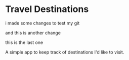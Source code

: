 # Travel Destinations

i made some changes to test my git

and this is another change

this is the last one

A simple app to keep track of destinations I'd like to visit.
